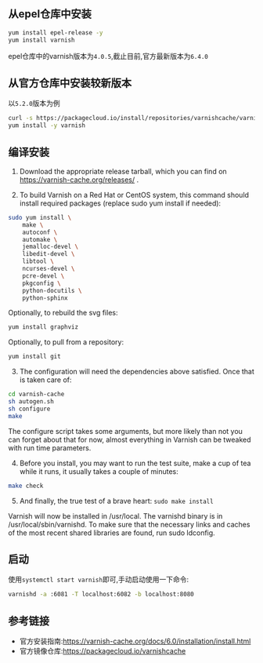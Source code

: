 ## 从epel仓库中安装

```bash
yum install epel-release -y
yum install varnish
```

epel仓库中的varnish版本为`4.0.5`,截止目前,官方最新版本为`6.4.0`

## 从官方仓库中安装较新版本

以`5.2.0`版本为例

```bash
curl -s https://packagecloud.io/install/repositories/varnishcache/varnish52/script.rpm.sh | sudo bash
yum install -y varnish
```

## 编译安装

1. Download the appropriate release tarball, which you can find on https://varnish-cache.org/releases/ .

2. To build Varnish on a Red Hat or CentOS system, this command should install required packages (replace sudo yum install if needed):

```bash
sudo yum install \
    make \
    autoconf \
    automake \
    jemalloc-devel \
    libedit-devel \
    libtool \
    ncurses-devel \
    pcre-devel \
    pkgconfig \
    python-docutils \
    python-sphinx
```

Optionally, to rebuild the svg files:

```bash
yum install graphviz
```

Optionally, to pull from a repository:

```bash
yum install git
```

3. The configuration will need the dependencies above satisfied. Once that is taken care of:

```bash
cd varnish-cache
sh autogen.sh
sh configure
make
```

The configure script takes some arguments, but more likely than not you can forget about that for now, almost everything in Varnish can be tweaked with run time parameters.

4. Before you install, you may want to run the test suite, make a cup of tea while it runs, it usually takes a couple of minutes:

```bash
make check
```

5. And finally, the true test of a brave heart: `sudo make install`

Varnish will now be installed in /usr/local. The varnishd binary is in /usr/local/sbin/varnishd. To make sure that the necessary links and caches of the most recent shared libraries are found, run sudo ldconfig.

## 启动

使用`systemctl start varnish`即可,手动启动使用一下命令:

```bash
varnishd -a :6081 -T localhost:6082 -b localhost:8080
```

## 参考链接

* 官方安装指南:<https://varnish-cache.org/docs/6.0/installation/install.html>
* 官方镜像仓库:<https://packagecloud.io/varnishcache>